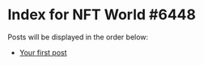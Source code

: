# Index for NFT World #6448
Posts will be displayed in the order below:

- [Your first post](./001-first.md)

